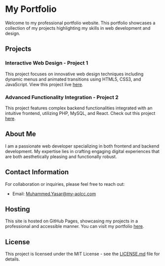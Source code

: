 # My Portfolio

Welcome to my professional portfolio website. This portfolio showcases a collection of my projects highlighting my skills in web development and design.

## Projects

### Interactive Web Design - Project 1
This project focuses on innovative web design techniques including dynamic menus and animated transitions using HTML5, CSS3, and JavaScript. View this project live [here](https://github.com/muhammedyasar-bit).

### Advanced Functionality Integration - Project 2
This project features complex backend functionalities integrated with an intuitive frontend, utilizing PHP, MySQL, and React. Check out this project [here](https://github.com/muhammedyasar-bit).

## About Me

I am a passionate web developer specializing in both frontend and backend development. My expertise lies in crafting engaging digital experiences that are both aesthetically pleasing and functionally robust.

## Contact Information

For collaboration or inquiries, please feel free to reach out:
- Email: [Muhammed.Yasar@my-aolcc.com](mailto:Muhammed.Yasar@my-aolcc.com)

## Hosting

This site is hosted on GitHub Pages, showcasing my projects in a professional and accessible manner. You can visit my portfolio [here](https://github.com/muhammedyasar-bit).

## License

This project is licensed under the MIT License - see the [LICENSE.md](LICENSE.md) file for details.

